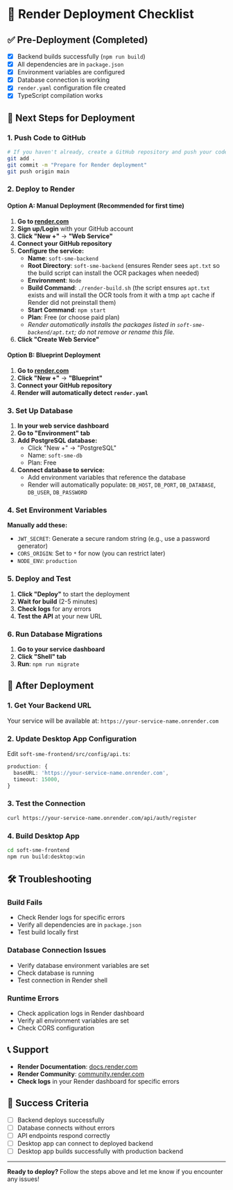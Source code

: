 # 🚀 Render Deployment Checklist

## ✅ Pre-Deployment (Completed)
- [x] Backend builds successfully (`npm run build`)
- [x] All dependencies are in `package.json`
- [x] Environment variables are configured
- [x] Database connection is working
- [x] `render.yaml` configuration file created
- [x] TypeScript compilation works

## 🔄 Next Steps for Deployment

### 1. Push Code to GitHub
```bash
# If you haven't already, create a GitHub repository and push your code
git add .
git commit -m "Prepare for Render deployment"
git push origin main
```

### 2. Deploy to Render

#### Option A: Manual Deployment (Recommended for first time)
1. **Go to [render.com](https://render.com)**
2. **Sign up/Login** with your GitHub account
3. **Click "New +"** → **"Web Service"**
4. **Connect your GitHub repository**
5. **Configure the service:**
   - **Name**: `soft-sme-backend`
   - **Root Directory**: `soft-sme-backend` (ensures Render sees `apt.txt` so the build script can install the OCR packages when needed)
   - **Environment**: `Node`
   - **Build Command**: `./render-build.sh` (the script ensures `apt.txt` exists and will install the OCR tools from it with a tmp `apt` cache if Render did not preinstall them)
   - **Start Command**: `npm start`
   - **Plan**: Free (or choose paid plan)
   - _Render automatically installs the packages listed in `soft-sme-backend/apt.txt`; do not remove or rename this file._
6. **Click "Create Web Service"**

#### Option B: Blueprint Deployment
1. **Go to [render.com](https://render.com)**
2. **Click "New +"** → **"Blueprint"**
3. **Connect your GitHub repository**
4. **Render will automatically detect `render.yaml`**

### 3. Set Up Database
1. **In your web service dashboard**
2. **Go to "Environment" tab**
3. **Add PostgreSQL database:**
   - Click "New +" → "PostgreSQL"
   - Name: `soft-sme-db`
   - Plan: Free
4. **Connect database to service:**
   - Add environment variables that reference the database
   - Render will automatically populate: `DB_HOST`, `DB_PORT`, `DB_DATABASE`, `DB_USER`, `DB_PASSWORD`

### 4. Set Environment Variables
**Manually add these:**
- `JWT_SECRET`: Generate a secure random string (e.g., use a password generator)
- `CORS_ORIGIN`: Set to `*` for now (you can restrict later)
- `NODE_ENV`: `production`

### 5. Deploy and Test
1. **Click "Deploy"** to start the deployment
2. **Wait for build** (2-5 minutes)
3. **Check logs** for any errors
4. **Test the API** at your new URL

### 6. Run Database Migrations
1. **Go to your service dashboard**
2. **Click "Shell" tab**
3. **Run**: `npm run migrate`

## 🔗 After Deployment

### 1. Get Your Backend URL
Your service will be available at: `https://your-service-name.onrender.com`

### 2. Update Desktop App Configuration
Edit `soft-sme-frontend/src/config/api.ts`:
```typescript
production: {
  baseURL: 'https://your-service-name.onrender.com',
  timeout: 15000,
}
```

### 3. Test the Connection
```bash
curl https://your-service-name.onrender.com/api/auth/register
```

### 4. Build Desktop App
```bash
cd soft-sme-frontend
npm run build:desktop:win
```

## 🛠️ Troubleshooting

### Build Fails
- Check Render logs for specific errors
- Verify all dependencies are in `package.json`
- Test build locally first

### Database Connection Issues
- Verify database environment variables are set
- Check database is running
- Test connection in Render shell

### Runtime Errors
- Check application logs in Render dashboard
- Verify all environment variables are set
- Check CORS configuration

## 📞 Support
- **Render Documentation**: [docs.render.com](https://docs.render.com)
- **Render Community**: [community.render.com](https://community.render.com)
- **Check logs** in your Render dashboard for specific errors

## 🎯 Success Criteria
- [ ] Backend deploys successfully
- [ ] Database connects without errors
- [ ] API endpoints respond correctly
- [ ] Desktop app can connect to deployed backend
- [ ] Desktop app builds successfully with production backend

---

**Ready to deploy?** Follow the steps above and let me know if you encounter any issues! 